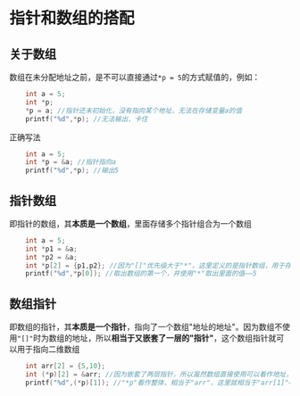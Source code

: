 # 指针和数组的搭配

## 关于数组

数组在未分配地址之前，是不可以直接通过`*p = 5`的方式赋值的，例如：

```c
	int a = 5;
	int *p;
	*p = a; //指针还未初始化，没有指向某个地址，无法在存储变量a的值
	printf("%d",*p); //无法输出，卡住
```

正确写法

```c
	int a = 5;
	int *p = &a; //指针指向a
	printf("%d",*p); //输出5
```

## 指针数组

即指针的数组，其**本质是一个数组**，里面存储多个指针组合为一个数组

```c
	int a = 5;
	int *p1 = &a;
	int *p2 = &a;
	int *p[2] = {p1,p2}; //因为"[]"优先级大于"*"，这里定义的是指针数组，用于存储两个指针(指定为int型)
	printf("%d",*p[0]); //取出数组的第一个，并使用"*"取出里面的值——5
```

## 数组指针

即数组的指针，其**本质是一个指针**，指向了一个数组"地址的地址"。因为数组不使用`"[]"`时为数组的地址，所以**相当于又嵌套了一层的"指针"**，这个数组指针就可以用于指向二维数组

```c
    int arr[2] = {5,10};
	int (*p)[2] = &arr; //因为嵌套了两层指针，所以虽然数组直接使用可以看作地址，但是这里还是得使用"&"对应上指针的两层嵌套
	printf("%d",(*p)[1]); //"*p"看作整体，相当于"arr"，这里就相当于"arr[1]"——10
```

